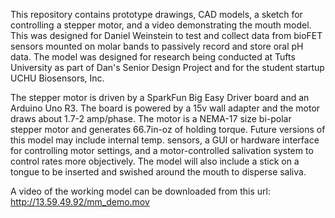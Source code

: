 This repository contains prototype drawings, CAD models, a sketch
for controlling a stepper motor, and a video demonstrating the
mouth model. This was designed for Daniel Weinstein to test and
collect data from bioFET sensors mounted on molar bands to passively
record and store oral pH data. The model was designed for research
being conducted at Tufts University as part of Dan's Senior Design
Project and for the student startup UCHU Biosensors, Inc.

The stepper motor is driven by a SparkFun Big Easy Driver board
and an Arduino Uno R3. The board is powered by a 15v wall adapter
and the motor draws about 1.7-2 amp/phase. The motor is a NEMA-17
size bi-polar stepper motor and generates 66.7in-oz of holding 
torque. Future versions of this model may include internal temp.
sensors, a GUI or hardware interface for controlling motor settings,
and a motor-controlled salivation system to control rates more 
objectively. The model will also include a stick on a tongue
to be inserted and swished around the mouth to disperse saliva.

A video of the working model can be downloaded from this url:
             http://13.59.49.92/mm_demo.mov
